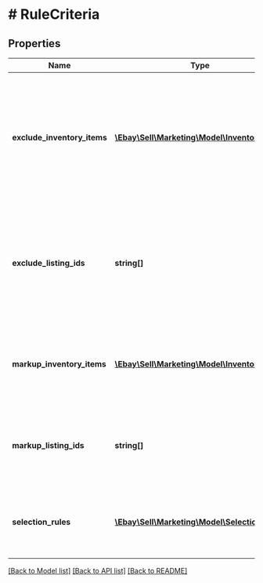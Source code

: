 # # RuleCriteria

## Properties

Name | Type | Description | Notes
------------ | ------------- | ------------- | -------------
**exclude_inventory_items** | [**\Ebay\Sell\Marketing\Model\InventoryItem[]**](InventoryItem.md) | A list of seller inventory reference IDs to exclude from the promotion. Note: The request can have either excludeInventoryItems or excludeListingIds but not both. Maximum: 100 parent items Maximum SKU or custom label length: 50 characters | [optional]
**exclude_listing_ids** | **string[]** | A list of eBay listing IDs to exclude from the promotion. Note: The request can have either excludeInventoryItems or excludeListingIds but not both. Maximum: 100 parent items Maximum SKU or custom label length: 50 characters | [optional]
**markup_inventory_items** | [**\Ebay\Sell\Marketing\Model\InventoryItem[]**](InventoryItem.md) | A list of SKUs to remove from a markdown promotion. The listed SKUs are &#39;marked up&#39; to their standard price after being part of the markdown promotion. | [optional]
**markup_listing_ids** | **string[]** | A list of listing IDs to remove from a markdown promotion. The listed items are &#39;marked up&#39; to their standard price after being part of the markdown promotion. | [optional]
**selection_rules** | [**\Ebay\Sell\Marketing\Model\SelectionRule[]**](SelectionRule.md) | The container for the rules that select the items to include in a promotion. Required if inventoryCriterionType is set to INVENTORY_BY_RULE. | [optional]

[[Back to Model list]](../../README.md#models) [[Back to API list]](../../README.md#endpoints) [[Back to README]](../../README.md)
